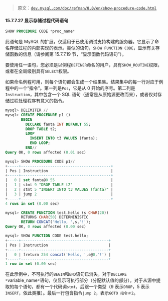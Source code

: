 > 原文：[`dev.mysql.com/doc/refman/8.0/en/show-procedure-code.html`](https://dev.mysql.com/doc/refman/8.0/en/show-procedure-code.html)

#### 15.7.7.27 显示存储过程代码语句

```sql
SHOW PROCEDURE CODE *proc_name*
```

此语句是 MySQL 的扩展，仅适用于已使用调试支持构建的服务器。它显示了命名存储过程的内部实现的表示。类似的语句，`SHOW FUNCTION CODE`，显示有关存储函数的信息（请参阅第 15.7.7.19 节，“显示函数代码语句”）。

要使用任一语句，您必须是以例程`DEFINER`命名的用户，具有`SHOW_ROUTINE`权限，或者在全局级别具有`SELECT`权限。

如果命名例程可用，则每个语句都会生成一个结果集。结果集中的每一行对应于例程中的一个“指令”。第一列是`Pos`，它是从 0 开始的序号。第二列是`Instruction`，其中包含一个 SQL 语句（通常是从原始源更改而来），或者仅对存储过程处理程序有意义的指令。

```sql
mysql> DELIMITER //
mysql> CREATE PROCEDURE p1 ()
       BEGIN
         DECLARE fanta INT DEFAULT 55;
         DROP TABLE t2;
         LOOP
           INSERT INTO t3 VALUES (fanta);
           END LOOP;
         END//
Query OK, 0 rows affected (0.01 sec)

mysql> SHOW PROCEDURE CODE p1//
+-----+----------------------------------------+
| Pos | Instruction                            |
+-----+----------------------------------------+
|   0 | set fanta@0 55                         |
|   1 | stmt 9 "DROP TABLE t2"                 |
|   2 | stmt 5 "INSERT INTO t3 VALUES (fanta)" |
|   3 | jump 2                                 |
+-----+----------------------------------------+
4 rows in set (0.00 sec)

mysql> CREATE FUNCTION test.hello (s CHAR(20))
       RETURNS CHAR(50) DETERMINISTIC
       RETURN CONCAT('Hello, ',s,'!');
Query OK, 0 rows affected (0.00 sec)

mysql> SHOW FUNCTION CODE test.hello;
+-----+---------------------------------------+
| Pos | Instruction                           |
+-----+---------------------------------------+
|   0 | freturn 254 concat('Hello, ',s@0,'!') |
+-----+---------------------------------------+
1 row in set (0.00 sec)
```

在此示例中，不可执行的`BEGIN`和`END`语句已消失，对于`DECLARE *`variable_name`*`语句，仅显示可执行部分（分配默认值的部分）。对于从源中提取的每个语句，都有一个代码词`stmt`，后跟一个类型（9 表示`DROP`，5 表示`INSERT`，依此类推）。最后一行包含指令`jump 2`，表示`GOTO 指令＃2`。
